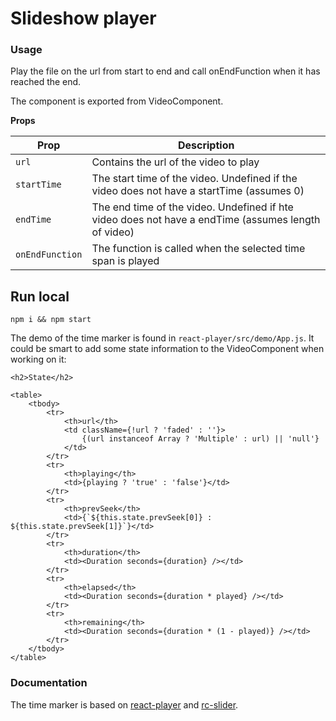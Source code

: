 Slideshow player
===========

### Usage

Play the file on the url from start to end and call onEndFunction when it has reached the end.

The component is exported from VideoComponent. 

**Props**

Prop | Description
---- | -----------
`url` | Contains the url of the video to play
`startTime` | The start time of the video. Undefined if the video does not have a startTime (assumes 0)
`endTime` | The end time of the video. Undefined if hte video does not have a endTime (assumes length of video)
`onEndFunction` | The function is called when the selected time span is played


## Run local
 
```
npm i && npm start
```

The demo of the time marker is found in `react-player/src/demo/App.js`. 
It could be smart to add some state information to the VideoComponent when working on it:

```
<h2>State</h2>

<table>
    <tbody>
        <tr>
            <th>url</th>
            <td className={!url ? 'faded' : ''}>
                {(url instanceof Array ? 'Multiple' : url) || 'null'}
            </td>
        </tr>
        <tr>
            <th>playing</th>
            <td>{playing ? 'true' : 'false'}</td>
        </tr>
        <tr>
            <th>prevSeek</th>
            <td>{`${this.state.prevSeek[0]} : ${this.state.prevSeek[1]}`}</td>
        </tr>
        <tr>
            <th>duration</th>
            <td><Duration seconds={duration} /></td>
        </tr>
        <tr>
            <th>elapsed</th>
            <td><Duration seconds={duration * played} /></td>
        </tr>
        <tr>
            <th>remaining</th>
            <td><Duration seconds={duration * (1 - played)} /></td>
        </tr>
    </tbody>
</table>
```

### Documentation
The time marker is based on [react-player](https://github.com/CookPete/react-player) and [rc-slider](https://github.com/react-component/slider).
